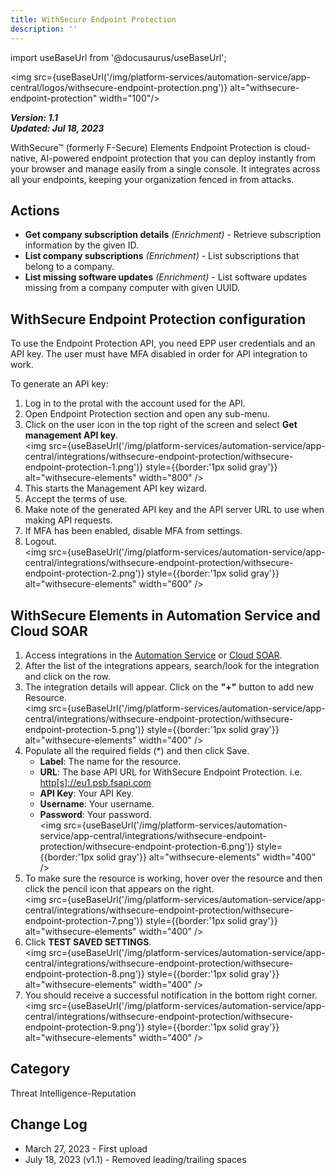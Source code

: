 ```yaml
---
title: WithSecure Endpoint Protection
description: ''
---
```

import useBaseUrl from '@docusaurus/useBaseUrl';

<img src={useBaseUrl('/img/platform-services/automation-service/app-central/logos/withsecure-endpoint-protection.png')} alt="withsecure-endpoint-protection" width="100"/>

***Version: 1.1  
Updated: Jul 18, 2023***

WithSecure™ (formerly F-Secure) Elements Endpoint Protection is cloud-native, AI-powered endpoint protection that you can deploy instantly from your browser and manage easily from a single console. It integrates across all your endpoints, keeping your organization fenced in from attacks.

## Actions

* **Get company subscription details** *(Enrichment)* - Retrieve subscription information by the given ID.
* **List company subscriptions** *(Enrichment)* - List subscriptions that belong to a company.
* **List missing software updates** *(Enrichment)* - List software updates missing from a company computer with given UUID.

## WithSecure Endpoint Protection configuration

To use the Endpoint Protection API, you need EPP user credentials and an API key. The user must have MFA disabled in order for API integration to work.   

To generate an API key:
1. Log in to the protal with the account used for the API.
1. Open Endpoint Protection section and open any sub-menu.
1. Click on the user icon in the top right of the screen and select **Get management API key**.<br/><img src={useBaseUrl('/img/platform-services/automation-service/app-central/integrations/withsecure-endpoint-protection/withsecure-endpoint-protection-1.png')} style={{border:'1px solid gray'}} alt="withsecure-elements" width="800" />
1. This starts the Management API key wizard.
1. Accept the terms of use.
1. Make note of the generated API key and the API server URL to use when making API requests.
1. If MFA has been enabled, disable MFA from settings.
1. Logout.<br/><img src={useBaseUrl('/img/platform-services/automation-service/app-central/integrations/withsecure-endpoint-protection/withsecure-endpoint-protection-2.png')} style={{border:'1px solid gray'}} alt="withsecure-elements" width="600" />

## WithSecure Elements in Automation Service and Cloud SOAR

1. Access integrations in the [Automation Service](/docs/platform-services/automation-service/automation-service-integrations/#view-integrations) or [Cloud SOAR](/docs/cloud-soar/automation).
1. After the list of the integrations appears, search/look for the integration and click on the row.
1. The integration details will appear. Click on the **"+"** button to add new Resource.<br/><img src={useBaseUrl('/img/platform-services/automation-service/app-central/integrations/withsecure-endpoint-protection/withsecure-endpoint-protection-5.png')} style={{border:'1px solid gray'}} alt="withsecure-elements" width="400" />
1. Populate all the required fields (\*) and then click Save.
   * **Label**: The name for the resource.
   * **URL**: The base API URL for WithSecure Endpoint Protection. i.e. [http[s]://eu1.psb.fsapi.com](https://eu1.psb.fsapi.com)
   * **API Key**: Your API Key.
   * **Username**: Your username.
   * **Password**: Your password. <br/><img src={useBaseUrl('/img/platform-services/automation-service/app-central/integrations/withsecure-endpoint-protection/withsecure-endpoint-protection-6.png')} style={{border:'1px solid gray'}} alt="withsecure-elements" width="400" />
1. To make sure the resource is working, hover over the resource and then click the pencil icon that appears on the right. <br/><img src={useBaseUrl('/img/platform-services/automation-service/app-central/integrations/withsecure-endpoint-protection/withsecure-endpoint-protection-7.png')} style={{border:'1px solid gray'}} alt="withsecure-elements" width="400" />
1. Click **TEST SAVED SETTINGS**.<br/><img src={useBaseUrl('/img/platform-services/automation-service/app-central/integrations/withsecure-endpoint-protection/withsecure-endpoint-protection-8.png')} style={{border:'1px solid gray'}} alt="withsecure-elements" width="400" />
1. You should receive a successful notification in the bottom right corner.<br/><img src={useBaseUrl('/img/platform-services/automation-service/app-central/integrations/withsecure-endpoint-protection/withsecure-endpoint-protection-9.png')} style={{border:'1px solid gray'}} alt="withsecure-elements" width="400" />

## Category

Threat Intelligence-Reputation

## Change Log

* March 27, 2023 - First upload
* July 18, 2023 (v1.1) - Removed leading/trailing spaces
